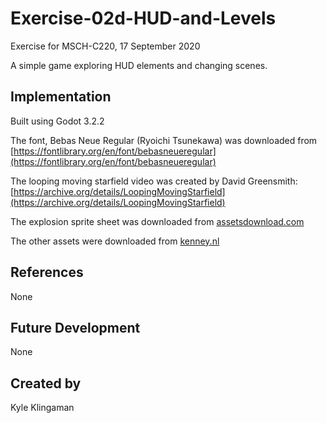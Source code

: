 # Exercise-02d-HUD-and-Levels
Exercise for MSCH-C220, 17 September 2020

A simple game exploring HUD elements and changing scenes.

## Implementation
Built using Godot 3.2.2

The font, Bebas Neue Regular (Ryoichi Tsunekawa) was downloaded from [https://fontlibrary.org/en/font/bebasneueregular](https://fontlibrary.org/en/font/bebasneueregular)

The looping moving starfield video was created by David Greensmith: [https://archive.org/details/LoopingMovingStarfield](https://archive.org/details/LoopingMovingStarfield)

The explosion sprite sheet was downloaded from [assetsdownload.com](https://assetsdownload.com/cartoon-explosion-2d-game-sprite-free-download/)

The other assets were downloaded from [kenney.nl](https://kenney.nl/assets)


## References
None

## Future Development
None

## Created by 
Kyle Klingaman

```

